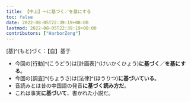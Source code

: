```yaml
---
title: 【中上】～に基づく／を基にする
toc: false
date: 2022-08-05T22:39:19+08:00
lastmod: 2022-08-05T22:39:19+08:00
contributors: ["HarborZeng"]
---
```


[基]^(もと)づく：【自】基于

- 今回の[行動]^(こうどう)は[計画表]^(けいかくひょう)**に基づく**／**を基にする**。
- 今回の[調査]^(ちょうさ)は[法律]^(ほうりつ)**に基づいている**。
- 音読みとは昔の中国語の発音**に基づく読み方だ**。
- これは事実**に基づいて**、書かれた小説だ。

